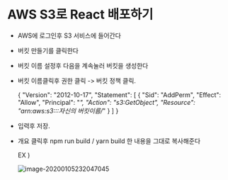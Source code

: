# AWS S3로 React 배포하기

* AWS에 로그인후 S3 서비스에 들어간다

* 버킷 만들기를 클릭한다

* 버킷 이름 설정후 다음을 계속눌러 버킷을 생성한다

* 버킷 이름클릭후 권한 클릭 -> 버킷 정책 클릭.

  {
      "Version": "2012-10-17",
      "Statement": [
          {
              "Sid": "AddPerm",
              "Effect": "Allow",
              "Principal": "*",
              "Action": "s3:GetObject",
              "Resource": "arn:aws:s3:::자신의 버킷이름/*"
          }
      ]
  }

* 입력후 저장.

* 개요 클릭후 npm run build / yarn build 한 내용을 그대로 복사해준다

  EX )

  ![image-20200105232047045](C:\Users\user\AppData\Roaming\Typora\typora-user-images\image-20200105232047045.png)